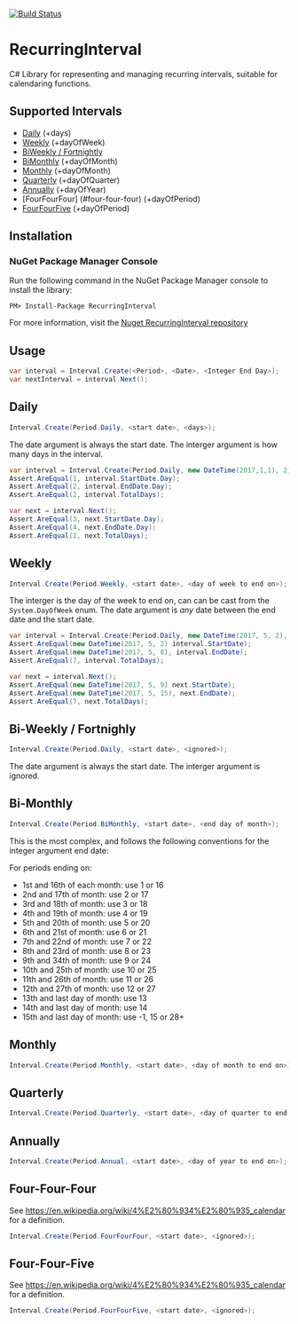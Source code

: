 [![Build Status](https://www.myget.org/BuildSource/Badge/ribbles?identifier=5ce5511b-c4a4-4be0-b4e9-910d7e3df36b)](https://www.myget.org/feed/ribbles/package/nuget/RecurringInterval)

# RecurringInterval
C# Library for representing and managing recurring intervals, suitable for calendaring functions.

## Supported Intervals

* [Daily](#daily) (+days)
* [Weekly](#weekly) (+dayOfWeek)
* [BiWeekly / Fortnightly](#bi-weekly--fortnighly)
* [BiMonthly](#bi-monthly) (+dayOfMonth)
* [Monthly](#monthly) (+dayOfMonth)
* [Quarterly](#quarterly) (+dayOfQuarter)
* [Annually](#annually) (+dayOfYear)
* [FourFourFour] (#four-four-four) (+dayOfPeriod)
* [FourFourFive](#four-four-five) (+dayOfPeriod)

## Installation

### NuGet Package Manager Console

Run the following command in the NuGet Package Manager console to install the library:

````
PM> Install-Package RecurringInterval
````

For more information, visit the [Nuget RecurringInterval repository](https://www.nuget.org/packages/RecurringInterval/)

## Usage

```csharp
var interval = Interval.Create(<Period>, <Date>, <Integer End Day>);
var nextInterval = interval.Next();
```

## Daily 

```csharp
Interval.Create(Period.Daily, <start date>, <days>);
```

The date argument is always the start date. The interger argument is how many days in the interval.

```csharp
var interval = Interval.Create(Period.Daily, new DateTime(2017,1,1), 2); //Interval has 2 days
Assert.AreEqual(1, interval.StartDate.Day);
Assert.AreEqual(2, interval.EndDate.Day);
Assert.AreEqual(2, interval.TotalDays);

var next = interval.Next();
Assert.AreEqual(3, next.StartDate.Day);
Assert.AreEqual(4, next.EndDate.Day);
Assert.AreEqual(2, next.TotalDays);
```

## Weekly 

```csharp
Interval.Create(Period.Weekly, <start date>, <day of week to end on>);
```

The interger is the day of the week to end on, can can be cast from the `System.DayOfWeek` enum. The date argument is *any* date between the end date and the start date. 

```csharp
var interval = Interval.Create(Period.Daily, new DateTime(2017, 5, 2), (int)DayOfWeek.Monday /* 2 */);
Assert.AreEqual(new DateTime(2017, 5, 2) interval.StartDate);
Assert.AreEqual(new DateTime(2017, 5, 8), interval.EndDate);
Assert.AreEqual(7, interval.TotalDays);

var next = interval.Next();
Assert.AreEqual(new DateTime(2017, 5, 9) next.StartDate);
Assert.AreEqual(new DateTime(2017, 5, 15), next.EndDate);
Assert.AreEqual(7, next.TotalDays);
```

## Bi-Weekly / Fortnighly

```csharp
Interval.Create(Period.Daily, <start date>, <ignored>);
```

The date argument is always the start date. The interger argument is ignored.

## Bi-Monthly

```csharp
Interval.Create(Period.BiMonthly, <start date>, <end day of month>);
```

This is the most complex, and follows the following conventions for the integer argument end date:

For periods ending on:
* 1st and 16th of each month: use 1 or 16
* 2nd and 17th of month: use 2 or 17
* 3rd and 18th of month: use 3 or 18
* 4th and 19th of month: use 4 or 19
* 5th and 20th of month: use 5 or 20
* 6th and 21st of month: use 6 or 21
* 7th and 22nd of month: use 7 or 22
* 8th and 23rd of month: use 8 or 23
* 9th and 34th of month: use 9 or 24
* 10th and 25th of month: use 10 or 25
* 11th and 26th of month: use 11 or 26
* 12th and 27th of month: use 12 or 27
* 13th and last day of month: use 13
* 14th and last day of month: use 14
* 15th and last day of month: use -1, 15 or 28+

## Monthly

```csharp
Interval.Create(Period.Monthly, <start date>, <day of month to end on>);
```

## Quarterly

```csharp
Interval.Create(Period.Quarterly, <start date>, <day of quarter to end on>);
```

## Annually

```csharp
Interval.Create(Period.Annual, <start date>, <day of year to end on>);
```


## Four-Four-Four
See https://en.wikipedia.org/wiki/4%E2%80%934%E2%80%935_calendar for a definition.

```csharp
Interval.Create(Period.FourFourFour, <start date>, <ignored>);
```


## Four-Four-Five
See https://en.wikipedia.org/wiki/4%E2%80%934%E2%80%935_calendar for a definition.

```csharp
Interval.Create(Period.FourFourFive, <start date>, <ignored>);
```

